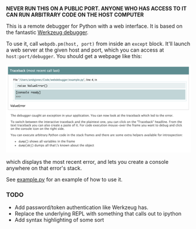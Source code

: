 **NEVER RUN THIS ON A PUBLIC PORT. ANYONE WHO HAS ACCESS TO IT CAN RUN ARBITRARY CODE ON THE HOST COMPUTER**

This is a remote debugger for Python with a web interface. It is based on the fantastic [Werkzeug debugger](https://github.com/pallets/werkzeug).

To use it, call `webpdb.pm(host, port)` from inside an `except` block. It'll launch a web server at the given host and port, which you can access at `host:port/debugger`. You should get a webpage like this:

![Example debug screen](readme_example.png)

which displays the most recent error, and lets you create a console anywhere on that error's stack.

See [example.py](example.py) for an example of how to use it.

### TODO
  * Add password/token authentication like Werkzeug has.
  * Replace the underlying REPL with something that calls out to ipython
  * Add syntax highlighting of some sort
